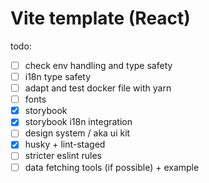 # Vite template (React)

todo:

- [ ] check env handling and type safety
- [ ] i18n type safety
- [ ] adapt and test docker file with yarn
- [ ] fonts
- [x] storybook
- [x] storybook i18n integration
- [ ] design system / aka ui kit
- [x] husky + lint-staged
- [ ] stricter eslint rules
- [ ] data fetching tools (if possible) + example
